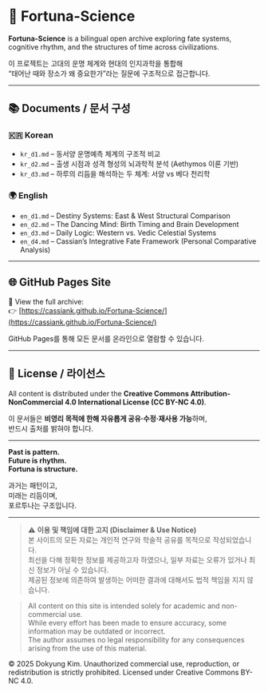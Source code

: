 # 🔮 Fortuna-Science

**Fortuna-Science** is a bilingual open archive exploring fate systems, cognitive rhythm, and the structures of time across civilizations.

이 프로젝트는 고대의 운명 체계와 현대의 인지과학을 통합해  
“태어난 때와 장소가 왜 중요한가”라는 질문에 구조적으로 접근합니다.

---

## 📚 Documents / 문서 구성

### 🇰🇷 Korean
- `kr_d1.md` – 동서양 운명예측 체계의 구조적 비교  
- `kr_d2.md` – 출생 시점과 성격 형성의 뇌과학적 분석 (Aethymos 이론 기반)  
- `kr_d3.md` – 하루의 리듬을 해석하는 두 체계: 서양 vs 베다 천리학

### 🌍 English
- `en_d1.md` – Destiny Systems: East & West Structural Comparison  
- `en_d2.md` – The Dancing Mind: Birth Timing and Brain Development  
- `en_d3.md` – Daily Logic: Western vs. Vedic Celestial Systems  
- `en_d4.md` – Cassian’s Integrative Fate Framework (Personal Comparative Analysis)

---

## 🌐 GitHub Pages Site

📂 View the full archive:  
👉 [https://cassiank.github.io/Fortuna-Science/](https://cassiank.github.io/Fortuna-Science/)

GitHub Pages를 통해 모든 문서를 온라인으로 열람할 수 있습니다.

---

## 📄 License / 라이선스

All content is distributed under the **Creative Commons Attribution-NonCommercial 4.0 International License (CC BY-NC 4.0)**.

이 문서들은 **비영리 목적에 한해 자유롭게 공유·수정·재사용 가능**하며,  
반드시 출처를 밝혀야 합니다.

---

**Past is pattern.  
Future is rhythm.  
Fortuna is structure.**

과거는 패턴이고,  
미래는 리듬이며,  
포르투나는 구조입니다.

---

> ⚠️ **이용 및 책임에 대한 고지 (Disclaimer & Use Notice)**  
> 본 사이트의 모든 자료는 개인적 연구와 학술적 공유를 목적으로 작성되었습니다.  
> 최선을 다해 정확한 정보를 제공하고자 하였으나, 일부 자료는 오류가 있거나 최신 정보가 아닐 수 있습니다.  
> 제공된 정보에 의존하여 발생하는 어떠한 결과에 대해서도 법적 책임을 지지 않습니다.

> All content on this site is intended solely for academic and non-commercial use.  
> While every effort has been made to ensure accuracy, some information may be outdated or incorrect.  
> The author assumes no legal responsibility for any consequences arising from the use of this material.

© 2025 Dokyung Kim. Unauthorized commercial use, reproduction, or redistribution is strictly prohibited.
Licensed under Creative Commons BY-NC 4.0.
